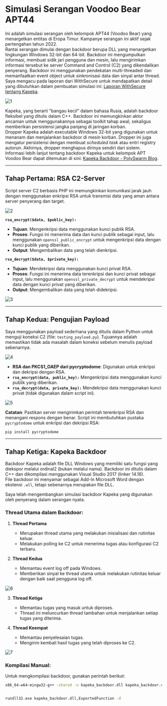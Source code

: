 # Simulasi Serangan Voodoo Bear APT44

Ini adalah simulasi serangan oleh kelompok APT44 (Voodoo Bear) yang menargetkan entitas di Eropa Timur. Kampanye serangan ini aktif sejak pertengahan tahun 2022.  
Rantai serangan dimulai dengan backdoor berupa DLL yang menargetkan lingkungan Windows 32-bit dan 64-bit. Backdoor ini mengumpulkan informasi, membuat sidik jari pengguna dan mesin, lalu mengirimkan informasi tersebut ke server Command and Control (C2) yang dikendalikan penyerang. Backdoor ini menggunakan pendekatan multi-threaded dan memanfaatkan event object untuk sinkronisasi data dan sinyal antar thread.  
Saya mengacu pada laporan dari WithSecure untuk mendapatkan detail yang dibutuhkan dalam pembuatan simulasi ini: [Laporan WithSecure tentang Kapeka](https://labs.withsecure.com/publications/kapeka).

![1](https://github.com/user-attachments/assets/d2958d99-4ad5-4a6a-a2ec-8a9b425d431a)


Kapeka, yang berarti "bangau kecil" dalam bahasa Rusia, adalah backdoor fleksibel yang ditulis dalam C++. Backdoor ini memungkinkan aktor ancaman untuk menggunakannya sebagai toolkit tahap awal, sekaligus memberikan persistensi jangka panjang di jaringan korban.  
Dropper Kapeka adalah executable Windows 32-bit yang digunakan untuk menanam dan menjalankan backdoor di mesin korban. Dropper ini juga mengatur persistensi dengan membuat *scheduled task* atau entri registry autorun. Akhirnya, dropper menghapus dirinya sendiri dari sistem.  
Informasi lebih lanjut tentang backdoor Kapeka untuk kelompok APT Voodoo Bear dapat ditemukan di sini: [Kapeka Backdoor - PolySwarm Blog](https://blog.polyswarm.io/voodoo-bears-kapeka-backdoor-targets-critical-infrastructure).

---

## Tahap Pertama: RSA C2-Server

Script server C2 berbasis PHP ini memungkinkan komunikasi jarak jauh dengan menggunakan enkripsi RSA untuk transmisi data yang aman antara server penyerang dan target.

![2](https://github.com/user-attachments/assets/5a89b385-bf5a-4662-a4ec-df6c6d9ac755)


**`rsa_encrypt($data, $public_key):`**  
- **Tujuan**: Mengenkripsi data menggunakan kunci publik RSA.  
- **Proses**: Fungsi ini menerima data dan kunci publik sebagai input, lalu menggunakan `openssl_public_encrypt` untuk mengenkripsi data dengan kunci publik yang diberikan.  
- **Output**: Mengembalikan data yang telah dienkripsi.  

**`rsa_decrypt($data, $private_key):`**  
- **Tujuan**: Mendekripsi data menggunakan kunci privat RSA.  
- **Proses**: Fungsi ini menerima data terenkripsi dan kunci privat sebagai input, lalu menggunakan `openssl_private_decrypt` untuk mendekripsi data dengan kunci privat yang diberikan.  
- **Output**: Mengembalikan data yang telah didekripsi.  

![3](https://github.com/user-attachments/assets/eeced53c-9be7-4a73-8997-75bd56f90daf)


---

## Tahap Kedua: Pengujian Payload

Saya menggunakan payload sederhana yang ditulis dalam Python untuk menguji koneksi C2 (file: `testing_payload.py`). Tujuannya adalah memastikan tidak ada masalah dalam koneksi sebelum menulis payload sebenarnya.

![4](https://github.com/user-attachments/assets/41026421-a47d-44c9-bbf3-eb0d9c625247)


- **RSA dan PKCS1_OAEP dari pycryptodome**: Digunakan untuk enkripsi dan dekripsi dengan RSA.  
- **`rsa_encrypt(data, public_key):`** Mengenkripsi data menggunakan kunci publik yang diberikan.  
- **`rsa_decrypt(data, private_key):`** Mendekripsi data menggunakan kunci privat (tidak digunakan dalam script ini).  

![5](https://github.com/user-attachments/assets/6a4873cc-123a-472c-95a1-9767293f35b1)


**Catatan**: Pastikan server mengirimkan perintah terenkripsi RSA dan menangani respons dengan benar. Script ini membutuhkan pustaka `pycryptodome` untuk enkripsi dan dekripsi RSA:  

    pip install pycryptodome

---

## Tahap Ketiga: Kapeka Backdoor

Backdoor Kapeka adalah file DLL Windows yang memiliki satu fungsi yang diekspor melalui ordinal2 (bukan melalui nama). Backdoor ini ditulis dalam C++ dan dikompilasi menggunakan Visual Studio 2017 (linker 14.16).  
File backdoor ini menyamar sebagai Add-In Microsoft Word dengan ekstensi `.wll`, tetapi sebenarnya merupakan file DLL.  

Saya telah mengembangkan simulasi backdoor Kapeka yang digunakan oleh penyerang dalam serangan nyata.

### Thread Utama dalam Backdoor:

1. **Thread Pertama**  
   - Merupakan thread utama yang melakukan inisialisasi dan rutinitas keluar.
   - Melakukan polling ke C2 untuk menerima tugas atau konfigurasi C2 terbaru.  

2. **Thread Kedua**  
   - Memantau event log off pada Windows.  
   - Memberikan sinyal ke thread utama untuk melakukan rutinitas keluar dengan baik saat pengguna log off.  

![6](https://github.com/user-attachments/assets/709e5c1b-2d63-43f1-8173-3031c26861c6)


3. **Thread Ketiga**  
   - Memantau tugas yang masuk untuk diproses.  
   - Thread ini meluncurkan thread tambahan untuk menjalankan setiap tugas yang diterima.  

4. **Thread Keempat**  
   - Memantau penyelesaian tugas.  
   - Mengirim kembali hasil tugas yang telah diproses ke C2.  

![7](https://github.com/user-attachments/assets/843a71a9-c453-45e7-991e-1dae01ff5314)


### Kompilasi Manual:
Untuk mengkompilasi backdoor, gunakan perintah berikut:  
```bash
x86_64-w64-mingw32-g++ -shared -o kapeka_backdoor.dll kapeka_backdoor.cpp -lws2_32


rundll32.exe kapeka_backdoor.dll,ExportedFunction -d

